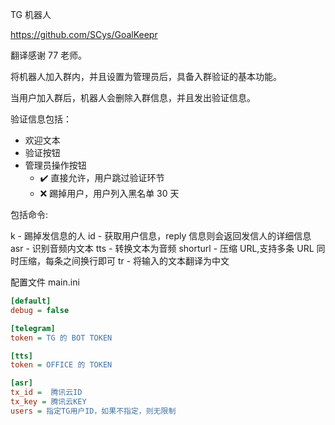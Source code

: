 TG 机器人

https://github.com/SCys/GoalKeepr

翻译感谢 77 老师。

将机器人加入群内，并且设置为管理员后，具备入群验证的基本功能。

当用户加入群后，机器人会删除入群信息，并且发出验证信息。

验证信息包括：

- 欢迎文本
- 验证按钮
- 管理员操作按钮
  - ✔️ 直接允许，用户跳过验证环节
  - ❌ 踢掉用户，用户列入黑名单 30 天

包括命令:

k - 踢掉发信息的人
id - 获取用户信息，reply 信息则会返回发信人的详细信息
asr - 识别音频内文本
tts - 转换文本为音频
shorturl - 压缩 URL,支持多条 URL 同时压缩，每条之间换行即可
tr - 将输入的文本翻译为中文

配置文件 main.ini

```ini
[default]
debug = false

[telegram]
token = TG 的 BOT TOKEN

[tts]
token = OFFICE 的 TOKEN

[asr]
tx_id =  腾讯云ID
tx_key = 腾讯云KEY
users = 指定TG用户ID，如果不指定，则无限制
```
